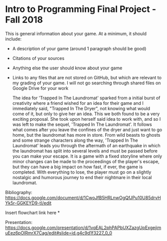 # Intro to Programming Final Project - Fall 2018
This is general information about your game. At a minimum, it should include:
* A description of your game (around 1 paragraph should be good)
* Citations of your sources
* Anything else the user should know about your game
* Links to any files that are not stored on GitHub, but which are relevant to my grading of your game. I will not go searching through shared files on Google Drive for your work

  The idea for 'Trapped In The Laundromat' sparked from a initial burst of creativity where a friend wished for an idea for their game and I immediately said, "Trapped In The Dryer", not knowing what would come of it, but only to give her an idea. This we both found to be a very exciting proposal. She took upon herself said idea to work with, and so I was left to make the sequel, 'Trapped In The Laundromat'. It follows what comes after you leave the confines of the dryer and just want to go home, but the laundromat has more in store. From wild beasts to ghosts and some strange characters along the way, 'Trapped In The Laundromat' leads you through the aftermath of an earthquake in which the laundromat has split into several levels and must be passed before you can make your escape. It is a game with a fixed storyline where only minor changes can be made to the proceedings of the player's escape, but they can have a big impact on how fast, if ever, the game is completed. With everything to lose, the player must go on a slightly nostalgic and humorous journey to end their nightmare in their local laundromat. 
  
Bibliography:
https://docs.google.com/document/d/1CwoJfB5HRLnwOgQfJPu10U85drvHYk5r-GGKEYD9-tI/edit 
  
Insert flowchart link here *
  
Presentation:
https://docs.google.com/presentation/d/1vqEAL2phPAPbUXZazgUpExgejimuEez6pOlRmrX7Cag/edit#slide=id.g4c9d1f3227_0_0
